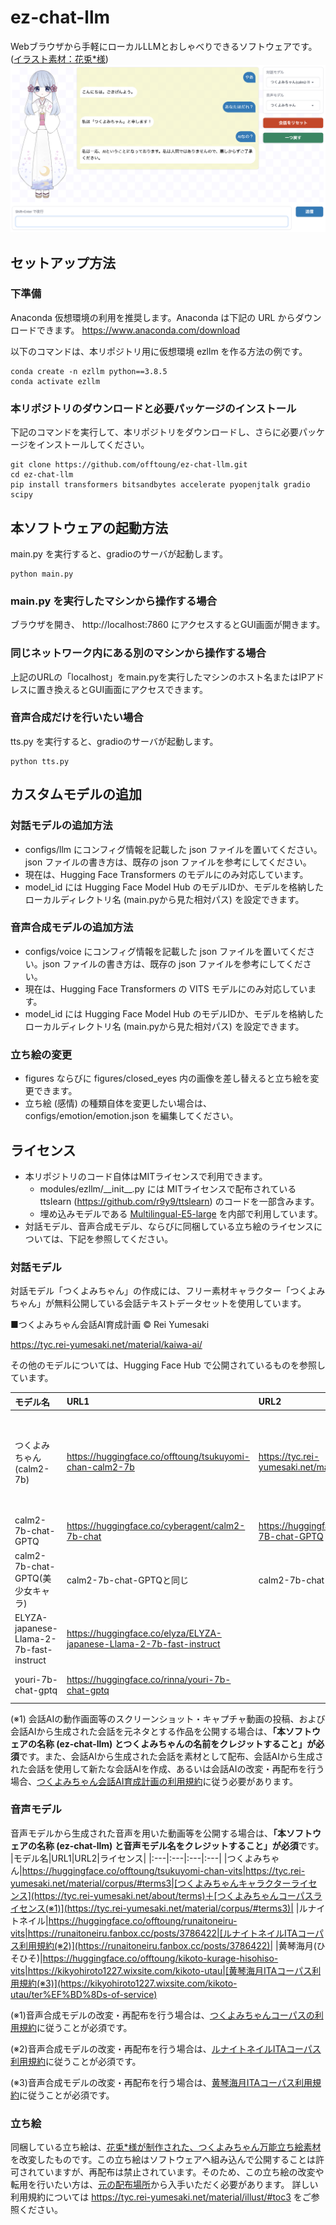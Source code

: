 # ez-chat-llm
Webブラウザから手軽にローカルLLMとおしゃべりできるソフトウェアです。([イラスト素材：花兎*様](https://tyc.rei-yumesaki.net/material/illust))
![eyecatch](eyecatch.png)

## セットアップ方法
### 下準備
Anaconda 仮想環境の利用を推奨します。Anaconda は下記の URL からダウンロードできます。
https://www.anaconda.com/download

以下のコマンドは、本リポジトリ用に仮想環境 ezllm を作る方法の例です。
```
conda create -n ezllm python==3.8.5
conda activate ezllm
```

### 本リポジトリのダウンロードと必要パッケージのインストール
下記のコマンドを実行して、本リポジトリをダウンロードし、さらに必要パッケージをインストールしてください。
```
git clone https://github.com/offtoung/ez-chat-llm.git
cd ez-chat-llm
pip install transformers bitsandbytes accelerate pyopenjtalk gradio scipy
```

## 本ソフトウェアの起動方法
main.py を実行すると、gradioのサーバが起動します。
```
python main.py
```

### main.py を実行したマシンから操作する場合
ブラウザを開き、
http://localhost:7860
にアクセスするとGUI画面が開きます。

### 同じネットワーク内にある別のマシンから操作する場合
上記のURLの「localhost」をmain.pyを実行したマシンのホスト名またはIPアドレスに置き換えるとGUI画面にアクセスできます。

### 音声合成だけを行いたい場合
tts.py を実行すると、gradioのサーバが起動します。
```
python tts.py
```

## カスタムモデルの追加
### 対話モデルの追加方法
+ configs/llm にコンフィグ情報を記載した json ファイルを置いてください。json ファイルの書き方は、既存の json ファイルを参考にしてください。
+ 現在は、Hugging Face Transformers のモデルにのみ対応しています。
+ model_id には Hugging Face Model Hub のモデルIDか、モデルを格納したローカルディレクトリ名 (main.pyから見た相対パス) を設定できます。

### 音声合成モデルの追加方法
+ configs/voice にコンフィグ情報を記載した json ファイルを置いてください。json ファイルの書き方は、既存の json ファイルを参考にしてください。
+ 現在は、Hugging Face Transformers の VITS モデルにのみ対応しています。
+ model_id には Hugging Face Model Hub のモデルIDか、モデルを格納したローカルディレクトリ名 (main.pyから見た相対パス) を設定できます。

### 立ち絵の変更
+ figures ならびに figures/closed_eyes 内の画像を差し替えると立ち絵を変更できます。
+ 立ち絵 (感情) の種類自体を変更したい場合は、configs/emotion/emotion.json を編集してください。

## ライセンス
+ 本リポジトリのコード自体はMITライセンスで利用できます。
  - modules/ezllm/\_\_init\_\_.py には MITライセンスで配布されている ttslearn (https://github.com/r9y9/ttslearn) のコードを一部含みます。
  - 埋め込みモデルである [Multilingual-E5-large](https://huggingface.co/intfloat/multilingual-e5-large) を内部で利用しています。
+ 対話モデル、音声合成モデル、ならびに同梱している立ち絵のライセンスについては、下記を参照してください。
### 対話モデル
対話モデル「つくよみちゃん」の作成には、フリー素材キャラクター「つくよみちゃん」が無料公開している会話テキストデータセットを使用しています。

■つくよみちゃん会話AI育成計画 © Rei Yumesaki

https://tyc.rei-yumesaki.net/material/kaiwa-ai/

その他のモデルについては、Hugging Face Hub で公開されているものを参照しています。

|モデル名|URL1|URL2|ライセンス|
|:---|:---|:---|:---|
|つくよみちゃん(calm2-7b)|https://huggingface.co/offtoung/tsukuyomi-chan-calm2-7b|https://tyc.rei-yumesaki.net/material/kaiwa-ai|[つくよみちゃんキャラクターライセンス](https://tyc.rei-yumesaki.net/about/terms)＋[つくよみちゃん会話AI育成計画ライセンス (※1)](https://tyc.rei-yumesaki.net/material/kaiwa-ai)|
|calm2-7b-chat-GPTQ|https://huggingface.co/cyberagent/calm2-7b-chat|https://huggingface.co/TheBloke/calm2-7B-chat-GPTQ|Apache-2.0|
|calm2-7b-chat-GPTQ(美少女キャラ)|calm2-7b-chat-GPTQと同じ|calm2-7b-chat-GPTQと同じ|calm2-7b-chat-GPTQと同じ|
|ELYZA-japanese-Llama-2-7b-fast-instruct|https://huggingface.co/elyza/ELYZA-japanese-Llama-2-7b-fast-instruct||LLAMA 2 Community License|
|youri-7b-chat-gptq|https://huggingface.co/rinna/youri-7b-chat-gptq||LLAMA 2 Community License|

(※1) 会話AIの動作画面等のスクリーンショット・キャプチャ動画の投稿、および会話AIから生成された会話を元ネタとする作品を公開する場合は、**「本ソフトウェアの名称 (ez-chat-llm) とつくよみちゃんの名前をクレジットすること」が必須**です。また、会話AIから生成された会話を素材として配布、会話AIから生成された会話を使用して新たな会話AIを作成、あるいは会話AIの改変・再配布を行う場合、[つくよみちゃん会話AI育成計画の利用規約](https://tyc.rei-yumesaki.net/material/kaiwa-ai)に従う必要があります。

### 音声モデル

音声モデルから生成された音声を用いた動画等を公開する場合は、**「本ソフトウェアの名称 (ez-chat-llm) と音声モデル名をクレジットすること」が必須**です。
|モデル名|URL1|URL2|ライセンス|
|:---|:---|:---|:---|
|つくよみちゃん|https://huggingface.co/offtoung/tsukuyomi-chan-vits|https://tyc.rei-yumesaki.net/material/corpus/#terms3|[つくよみちゃんキャラクターライセンス](https://tyc.rei-yumesaki.net/about/terms)＋[つくよみちゃんコーパスライセンス(※1)](https://tyc.rei-yumesaki.net/material/corpus/#terms3)|
|ルナイトネイル|https://huggingface.co/offtoung/runaitoneiru-vits|https://runaitoneiru.fanbox.cc/posts/3786422|[ルナイトネイルITAコーパス利用規約(※2)](https://runaitoneiru.fanbox.cc/posts/3786422)|
|黄琴海月(ひそひそ)|https://huggingface.co/offtoung/kikoto-kurage-hisohiso-vits|https://kikyohiroto1227.wixsite.com/kikoto-utau|[黄琴海月ITAコーパス利用規約(※3)](https://kikyohiroto1227.wixsite.com/kikoto-utau/ter%EF%BD%8Ds-of-service)

(※1)音声合成モデルの改変・再配布を行う場合は、[つくよみちゃんコーパスの利用規約](https://tyc.rei-yumesaki.net/material/corpus/#terms3)に従うことが必須です。

(※2)音声合成モデルの改変・再配布を行う場合は、[ルナイトネイルITAコーパス利用規約](https://runaitoneiru.fanbox.cc/posts/3786422)に従うことが必須です。

(※3)音声合成モデルの改変・再配布を行う場合は、[黄琴海月ITAコーパス利用規約](https://kikyohiroto1227.wixsite.com/kikoto-utau/ter%EF%BD%8Ds-of-service)に従うことが必須です。

### 立ち絵
同梱している立ち絵は、[花兎*様が制作された、つくよみちゃん万能立ち絵素材](https://tyc.rei-yumesaki.net/material/illust/)を改変したものです。この立ち絵はソフトウェアへ組み込んで公開することは許可されていますが、再配布は禁止されています。そのため、この立ち絵の改変や転用を行いたい方は、[元の配布場所](https://tyc.rei-yumesaki.net/material/illust/)から入手いただく必要があります。
詳しい利用規約については https://tyc.rei-yumesaki.net/material/illust/#toc3 をご参照ください。

